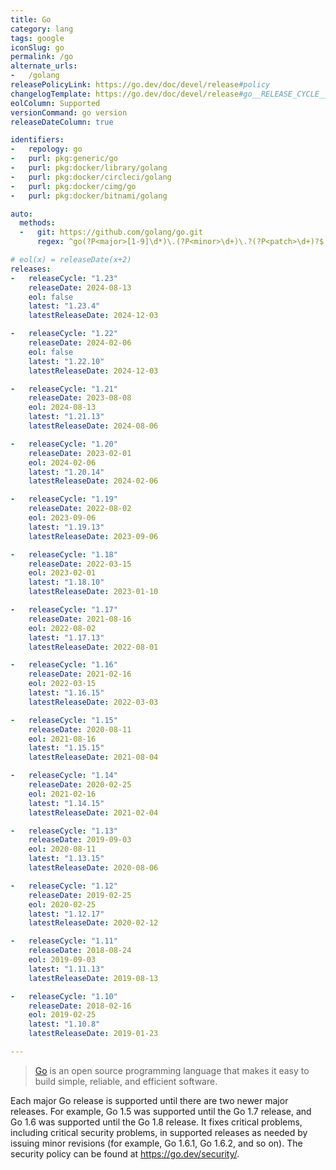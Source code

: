 ```yaml
---
title: Go
category: lang
tags: google
iconSlug: go
permalink: /go
alternate_urls:
-   /golang
releasePolicyLink: https://go.dev/doc/devel/release#policy
changelogTemplate: https://go.dev/doc/devel/release#go__RELEASE_CYCLE__.minor
eolColumn: Supported
versionCommand: go version
releaseDateColumn: true

identifiers:
-   repology: go
-   purl: pkg:generic/go
-   purl: pkg:docker/library/golang
-   purl: pkg:docker/circleci/golang
-   purl: pkg:docker/cimg/go
-   purl: pkg:docker/bitnami/golang

auto:
  methods:
  -   git: https://github.com/golang/go.git
      regex: ^go(?P<major>[1-9]\d*)\.(?P<minor>\d+)\.?(?P<patch>\d+)?$

# eol(x) = releaseDate(x+2)
releases:
-   releaseCycle: "1.23"
    releaseDate: 2024-08-13
    eol: false
    latest: "1.23.4"
    latestReleaseDate: 2024-12-03

-   releaseCycle: "1.22"
    releaseDate: 2024-02-06
    eol: false
    latest: "1.22.10"
    latestReleaseDate: 2024-12-03

-   releaseCycle: "1.21"
    releaseDate: 2023-08-08
    eol: 2024-08-13
    latest: "1.21.13"
    latestReleaseDate: 2024-08-06

-   releaseCycle: "1.20"
    releaseDate: 2023-02-01
    eol: 2024-02-06
    latest: "1.20.14"
    latestReleaseDate: 2024-02-06

-   releaseCycle: "1.19"
    releaseDate: 2022-08-02
    eol: 2023-09-06
    latest: "1.19.13"
    latestReleaseDate: 2023-09-06

-   releaseCycle: "1.18"
    releaseDate: 2022-03-15
    eol: 2023-02-01
    latest: "1.18.10"
    latestReleaseDate: 2023-01-10

-   releaseCycle: "1.17"
    releaseDate: 2021-08-16
    eol: 2022-08-02
    latest: "1.17.13"
    latestReleaseDate: 2022-08-01

-   releaseCycle: "1.16"
    releaseDate: 2021-02-16
    eol: 2022-03-15
    latest: "1.16.15"
    latestReleaseDate: 2022-03-03

-   releaseCycle: "1.15"
    releaseDate: 2020-08-11
    eol: 2021-08-16
    latest: "1.15.15"
    latestReleaseDate: 2021-08-04

-   releaseCycle: "1.14"
    releaseDate: 2020-02-25
    eol: 2021-02-16
    latest: "1.14.15"
    latestReleaseDate: 2021-02-04

-   releaseCycle: "1.13"
    releaseDate: 2019-09-03
    eol: 2020-08-11
    latest: "1.13.15"
    latestReleaseDate: 2020-08-06

-   releaseCycle: "1.12"
    releaseDate: 2019-02-25
    eol: 2020-02-25
    latest: "1.12.17"
    latestReleaseDate: 2020-02-12

-   releaseCycle: "1.11"
    releaseDate: 2018-08-24
    eol: 2019-09-03
    latest: "1.11.13"
    latestReleaseDate: 2019-08-13

-   releaseCycle: "1.10"
    releaseDate: 2018-02-16
    eol: 2019-02-25
    latest: "1.10.8"
    latestReleaseDate: 2019-01-23

---
```


> [Go](https://go.dev/) is an open source programming language that makes it easy to build simple,
> reliable, and efficient software.

Each major Go release is supported until there are two newer major releases. For example, Go 1.5 was
supported until the Go 1.7 release, and Go 1.6 was supported until the Go 1.8 release. It fixes
critical problems, including critical security problems, in supported releases as needed by issuing
minor revisions (for example, Go 1.6.1, Go 1.6.2, and so on). The security policy can be found at
<https://go.dev/security/>.
